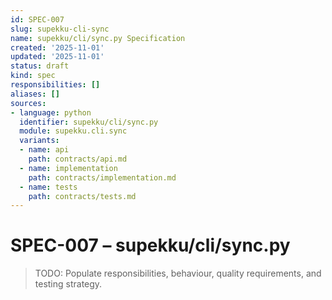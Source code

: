 ```yaml
---
id: SPEC-007
slug: supekku-cli-sync
name: supekku/cli/sync.py Specification
created: '2025-11-01'
updated: '2025-11-01'
status: draft
kind: spec
responsibilities: []
aliases: []
sources:
- language: python
  identifier: supekku/cli/sync.py
  module: supekku.cli.sync
  variants:
  - name: api
    path: contracts/api.md
  - name: implementation
    path: contracts/implementation.md
  - name: tests
    path: contracts/tests.md
---
```


# SPEC-007 – supekku/cli/sync.py

> TODO: Populate responsibilities, behaviour, quality requirements, and testing strategy.

